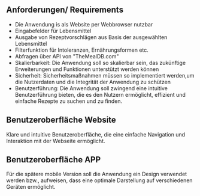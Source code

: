 ## **Anforderungen/ Requirements**

<!-- blank line -->
- Die Anwendung is als Website per Webbrowser nutzbar
- Eingabefelder für Lebensmittel
- Ausgabe von Rezeptvorschlägen aus Basis der ausgewählten Lebensmittel
- Filterfunktion für Intoleranzen, Ernährungsformen etc.
- Abfragen über API von "TheMealDB.com" 
- Skalierbarkeit: Die Anwendung soll so skalierbar sein, das zukünftige Erweiterungen und Funktionen unterstützt werden können
- Sicherheit: Sicherheitsmaßnahmen müssen so implementiert werden,um die 
              Nutzerdaten und die Integrität der Anwendung zu schützen
- Benutzerführung: Die Anwendung soll zwingend eine intuitive Benutzerführung bieten,
die es den Nutzern ermöglicht, effizient und einfache Rezepte zu suchen und zu finden.
<!-- blank line -->
## **Benutzeroberfläche Website**
<!-- blank line -->
Klare und intuitive Benutzeroberfläche, die eine einfache Navigation und Interaktion mit der Webseite ermöglicht.
<!-- blank line -->
## **Benutzeroberfläche APP**
<!-- blank line -->
Für die spätere mobile Version soll die Anwendung ein Design verwendet 
werden bzw., aufweisen, dass eine optimale Darstellung auf verschiedenen 
Geräten ermöglicht.
